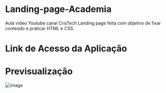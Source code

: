 # Landing-page-Academia
Aula vídeo Youtube canal CrisTech
Landing page feita com objetivo de fixar conteúdo e praticar HTML e CSS.

# Link de Acesso da Aplicação

# Previsualização
![image](https://user-images.githubusercontent.com/51803873/175048517-e5b344c3-8d99-49b2-8dea-80b7641729e3.png)





